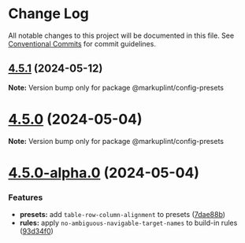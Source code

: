 # Change Log

All notable changes to this project will be documented in this file.
See [Conventional Commits](https://conventionalcommits.org) for commit guidelines.

## [4.5.1](https://github.com/markuplint/markuplint/compare/@markuplint/config-presets@4.5.0...@markuplint/config-presets@4.5.1) (2024-05-12)

**Note:** Version bump only for package @markuplint/config-presets

# [4.5.0](https://github.com/markuplint/markuplint/compare/@markuplint/config-presets@4.5.0-alpha.0...@markuplint/config-presets@4.5.0) (2024-05-04)

**Note:** Version bump only for package @markuplint/config-presets

# [4.5.0-alpha.0](https://github.com/markuplint/markuplint/compare/@markuplint/config-presets@4.4.0...@markuplint/config-presets@4.5.0-alpha.0) (2024-05-04)

### Features

- **presets:** add `table-row-column-alignment` to presets ([7dae88b](https://github.com/markuplint/markuplint/commit/7dae88b48b81be589b32a475870e6b6a277ef775))
- **rules:** apply `no-ambiguous-navigable-target-names` to build-in rules ([93d34f0](https://github.com/markuplint/markuplint/commit/93d34f0ead2624107a5b6f315af0c8bbd4f1e1ec))
